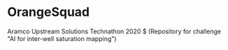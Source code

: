# OrangeSquad
Aramco Upstream Solutions Technathon 2020
$ (Repository for challenge "AI for inter-well saturation mapping")
